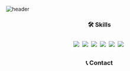 ![header](https://capsule-render.vercel.app/api?type=waving&color=auto&height=300&section=header&text=Junho%20Park&fontSize=60)

<h3 align="center">🛠 Skills</h3>

## 
<p align="center">
  <img src="https://img.shields.io/badge/C-A8B9CC?style=flat-square&logo=C&logoColor=white"/></a>&nbsp 
  <img src="https://img.shields.io/badge/C++-00599C?style=flat-square&logo=C%2B%2B&logoColor=white"/></a>&nbsp
  <img src="https://img.shields.io/badge/LTspice-900028?style=flat-square&logo=LTspice&logoColor=white"/></a>&nbsp
  <img src="https://img.shields.io/badge/Pspice-2a5fac?style=flat-square&logo=Pspice&logoColor=white"/></a>&nbsp
  <img src="https://img.shields.io/badge/CodeVisionAVR-d2331b?style=flat-square&logo=CodeVisionAVR&logoColor=white"/></a>&nbsp
  <img src="https://img.shields.io/badge/VsCode-007ACC?style=flat-square&logo=visualstudiocode&logoColor=white"/></a>&nbsp


##
<h3 align="center"> 📞 Contact </h3>
